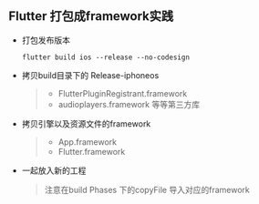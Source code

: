 ## Flutter 打包成framework实践

* 打包发布版本

  ```
  flutter build ios --release --no-codesign
  ```

* 拷贝build目录下的 Release-iphoneos

  > * FlutterPluginRegistrant.framework
  > * audioplayers.framework 等等第三方库

* 拷贝引擎以及资源文件的framework

  > * App.framework
  > * Flutter.framework

* 一起放入新的工程

  > 注意在build Phases 下的copyFile 导入对应的framework
